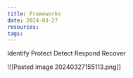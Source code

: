 ```yaml
---
title: Frameworks
date: 2024-03-27
resources: 
tags:
---
```


Identify
Protect
Detect
Respond
Recover

![[Pasted image 20240327155113.png]]